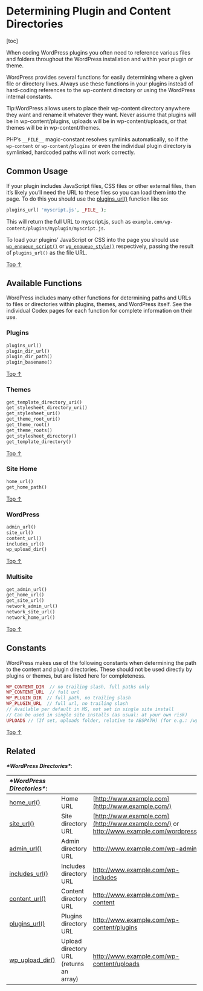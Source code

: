 # Determining Plugin and Content Directories
[toc]


When coding WordPress plugins you often need to reference various files and folders throughout the WordPress installation and within your plugin or theme.

WordPress provides several functions for easily determining where a given file or directory lives. Always use these functions in your plugins instead of hard-coding references to the wp-content directory or using the WordPress internal constants.

Tip:WordPress allows users to place their wp-content directory anywhere they want and rename it whatever they want. Never assume that plugins will be in wp-content/plugins, uploads will be in wp-content/uploads, or that themes will be in wp-content/themes.

PHP’s `__FILE__` magic-constant resolves symlinks automatically, so if the `wp-content` or `wp-content/plugins` or even the individual plugin directory is symlinked, hardcoded paths will not work correctly.

## Common Usage

If your plugin includes JavaScript files, CSS files or other external files, then it’s likely you’ll need the URL to these files so you can load them into the page. To do this you should use the [plugins_url()](https://developer.wordpress.org/reference/functions/plugins_url/) function like so:

```php
plugins_url( 'myscript.js', _FILE_ );
```

This will return the full URL to myscript.js, such as `example.com/wp-content/plugins/myplugin/myscript.js`.

To load your plugins’ JavaScript or CSS into the page you should use [`wp_enqueue_script()`](https://developer.wordpress.org/reference/functions/wp_enqueue_script/) or [`wp_enqueue_style()`](https://developer.wordpress.org/reference/functions/wp_enqueue_style/) respectively, passing the result of `plugins_url()` as the file URL.

[Top ↑](https://developer.wordpress.org/plugins/plugin-basics/determining-plugin-and-content-directories/#top)

## Available Functions

WordPress includes many other functions for determining paths and URLs to files or directories within plugins, themes, and WordPress itself. See the individual Codex pages for each function for complete information on their use.

### Plugins 

```php
plugins_url()
plugin_dir_url()
plugin_dir_path()
plugin_basename()
```

[Top ↑](https://developer.wordpress.org/plugins/plugin-basics/determining-plugin-and-content-directories/#top)

### Themes 

```php
get_template_directory_uri()
get_stylesheet_directory_uri()
get_stylesheet_uri()
get_theme_root_uri()
get_theme_root()
get_theme_roots()
get_stylesheet_directory()
get_template_directory()
```

[Top ↑](https://developer.wordpress.org/plugins/plugin-basics/determining-plugin-and-content-directories/#top)

### Site Home 

```php
home_url()
get_home_path()
```

[Top ↑](https://developer.wordpress.org/plugins/plugin-basics/determining-plugin-and-content-directories/#top)

### WordPress 

```php
admin_url()
site_url()
content_url()
includes_url()
wp_upload_dir()
```

[Top ↑](https://developer.wordpress.org/plugins/plugin-basics/determining-plugin-and-content-directories/#top)

### Multisite 

```php
get_admin_url()
get_home_url()
get_site_url()
network_admin_url()
network_site_url()
network_home_url()
```

[Top ↑](https://developer.wordpress.org/plugins/plugin-basics/determining-plugin-and-content-directories/#top)

## Constants 
WordPress makes use of the following constants when determining the path to the content and plugin directories. These should not be used directly by plugins or themes, but are listed here for completeness.

```php
WP_CONTENT_DIR  // no trailing slash, full paths only
WP_CONTENT_URL  // full url 
WP_PLUGIN_DIR  // full path, no trailing slash
WP_PLUGIN_URL  // full url, no trailing slash
// Available per default in MS, not set in single site install
// Can be used in single site installs (as usual: at your own risk)
UPLOADS // (If set, uploads folder, relative to ABSPATH) (for e.g.: /wp-content/uploads)
```

[Top ↑](https://developer.wordpress.org/plugins/plugin-basics/determining-plugin-and-content-directories/#top)

## Related 

***\*WordPress Directories\****:

| ***\*WordPress Directories\****:                             |                                         |                                                              |
| :----------------------------------------------------------- | --------------------------------------- | ------------------------------------------------------------ |
| [home_url()](https://developer.wordpress.org/reference/functions/home_url/) | Home URL                                | [http://www.example.com](http://www.example.com/)            |
| [site_url()](https://developer.wordpress.org/reference/functions/site_url/) | Site directory URL                      | [http://www.example.com](http://www.example.com/) or http://www.example.com/wordpress |
| [admin_url()](https://developer.wordpress.org/reference/functions/admin_url/) | Admin directory URL                     | http://www.example.com/wp-admin                              |
| [includes_url()](https://developer.wordpress.org/reference/functions/includes_url/) | Includes directory URL                  | http://www.example.com/wp-includes                           |
| [content_url()](https://developer.wordpress.org/reference/functions/content_url/) | Content directory URL                   | http://www.example.com/wp-content                            |
| [plugins_url()](https://developer.wordpress.org/reference/functions/plugins_url/) | Plugins directory URL                   | http://www.example.com/wp-content/plugins                    |
| [wp_upload_dir()](https://developer.wordpress.org/reference/functions/wp_upload_dir/) | Upload directory URL (returns an array) | http://www.example.com/wp-content/uploads                    |